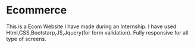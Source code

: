 # Ecommerce
This is a Ecom Website I have made during an Internship.
I have used Html,CSS,Bootstarp,JS,Jquery(for form validation).
Fully responsive for all type of screens.
